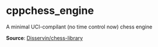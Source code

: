 # cppchess_engine

A minimal UCI-compilant (no time control now) chess engine

**Source**: [Disservin/chess-library](https://github.com/Disservin/chess-library)
